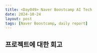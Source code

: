 ```yaml
---
title: <Day049> Naver Boostcamp AI Tech
date: 2024-10-24
layout: post
tags: [Naver Boostcamp, daily report]
---
```


## 프로젝트에 대한 회고

